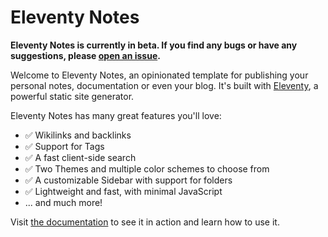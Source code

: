 # Eleventy Notes

**Eleventy Notes is currently in beta. If you find any bugs or have any suggestions, please [open an issue](https://github.com/rothsandro/eleventy-notes/issues).**

Welcome to Eleventy Notes, an opinionated template for publishing your personal notes, documentation or even your blog. It's built with [Eleventy](https://www.11ty.dev/), a powerful static site generator.

Eleventy Notes has many great features you'll love:

- ✅ Wikilinks and backlinks
- ✅ Support for Tags
- ✅ A fast client-side search
- ✅ Two Themes and multiple color schemes to choose from
- ✅ A customizable Sidebar with support for folders
- ✅ Lightweight and fast, with minimal JavaScript
- ... and much more!

Visit [the documentation](https://eleventy-notes.sandroroth.com) to see it in action and learn how to use it.
